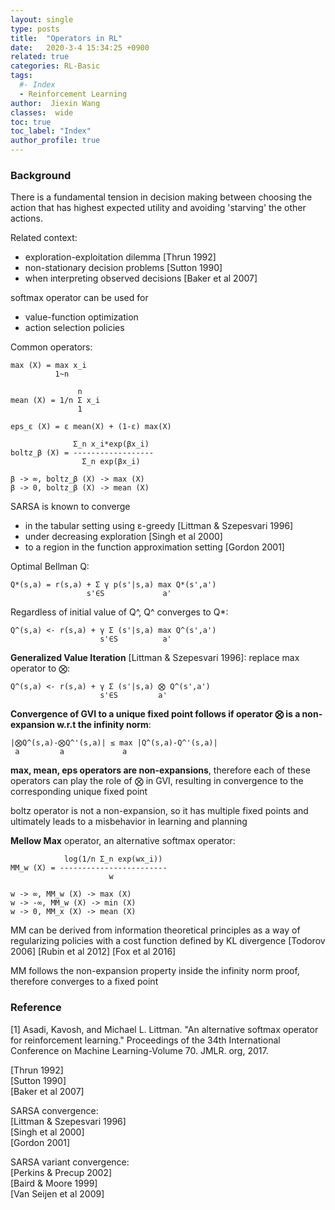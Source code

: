 ```yaml
---
layout: single
type: posts
title:  "Operators in RL"
date:   2020-3-4 15:34:25 +0900
related: true
categories: RL-Basic
tags:
  #- Index
  - Reinforcement Learning
author:  Jiexin Wang
classes:  wide
toc: true
toc_label: "Index"
author_profile: true
---
```


### Background

There is a fundamental tension in decision making between choosing the action that has highest expected utility and avoiding 'starving' the other actions.  

Related context:
- exploration-exploitation dilemma [Thrun 1992]
- non-stationary decision problems [Sutton 1990]
- when interpreting observed decisions [Baker et al 2007]

softmax operator can be used for
- value-function optimization
- action selection policies

Common operators:

    max (X) = max x_i
              1~n

                   n
    mean (X) = 1/n Σ x_i
                   1

    eps_ε (X) = ε mean(X) + (1-ε) max(X)

                  Σ_n x_i*exp(βx_i)
    boltz_β (X) = ------------------
                    Σ_n exp(βx_i)

    β -> ∞, boltz_β (X) -> max (X)
    β -> 0, boltz_β (X) -> mean (X)

SARSA is known to converge
- in the tabular setting using ε-greedy [Littman & Szepesvari 1996]
- under decreasing exploration [Singh et al 2000]
- to a region in the function approximation setting [Gordon 2001]

Optimal Bellman Q:

    Q*(s,a) = r(s,a) + Σ γ p(s'|s,a) max Q*(s',a')
                     s'∈S             a'

Regardless of initial value of Q^, Q^ converges to Q*:

    Q^(s,a) <- r(s,a) + γ Σ (s'|s,a) max Q^(s',a')
                        s'∈S          a'

**Generalized Value Iteration** [Littman & Szepesvari 1996]: replace max operator to ⨂:  

    Q^(s,a) <- r(s,a) + γ Σ (s'|s,a) ⨂ Q^(s',a')
                        s'∈S         a'

**Convergence of GVI to a unique fixed point follows if operator ⨂ is a non-expansion w.r.t the infinity norm**:

    |⨂Q^(s,a)-⨂Q^'(s,a)| ≤ max |Q^(s,a)-Q^'(s,a)|
     a         a             a

**max, mean, eps operators are non-expansions**, therefore each of these operators can play the role of ⨂ in GVI, resulting in convergence to the corresponding unique fixed point  

boltz operator is not a non-expansion, so it has multiple fixed points and ultimately leads to a misbehavior in learning and planning  

**Mellow Max** operator, an alternative softmax operator:

                log(1/n Σ_n exp(wx_i))
    MM_w (X) = ------------------------
                          w

    w -> ∞, MM_w (X) -> max (X)
    w -> -∞, MM_w (X) -> min (X)
    w -> 0, MM_x (X) -> mean (X)

MM can be derived from information theoretical principles as a way of regularizing policies with a cost function defined by KL divergence [Todorov 2006] [Rubin et al 2012] [Fox et al 2016]  

MM follows the non-expansion property inside the infinity norm proof, therefore converges to a fixed point  






### Reference

[1] Asadi, Kavosh, and Michael L. Littman. "An alternative softmax operator for reinforcement learning." Proceedings of the 34th International Conference on Machine Learning-Volume 70. JMLR. org, 2017.

[Thrun 1992]  
[Sutton 1990]  
[Baker et al 2007]  

SARSA convergence:  
[Littman & Szepesvari 1996]  
[Singh et al 2000]  
[Gordon 2001]  

SARSA variant convergence:  
[Perkins & Precup 2002]  
[Baird & Moore 1999]  
[Van Seijen et al 2009]  
